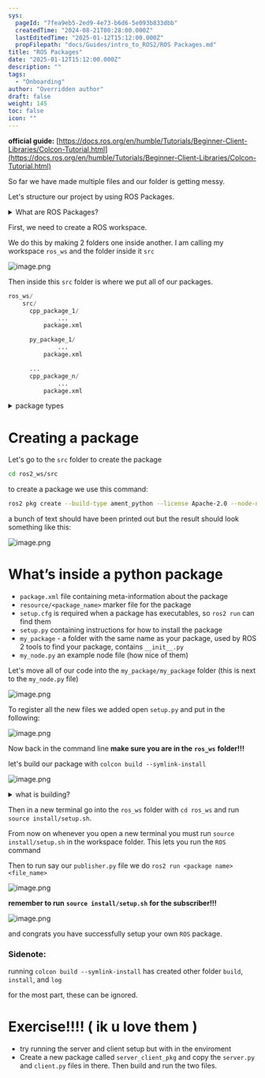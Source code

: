 ```yaml
---
sys:
  pageId: "7fea9eb5-2ed9-4e73-b6d6-5e093b833dbb"
  createdTime: "2024-08-21T00:28:00.000Z"
  lastEditedTime: "2025-01-12T15:12:00.000Z"
  propFilepath: "docs/Guides/intro_to_ROS2/ROS Packages.md"
title: "ROS Packages"
date: "2025-01-12T15:12:00.000Z"
description: ""
tags:
  - "Onboarding"
author: "Overridden author"
draft: false
weight: 145
toc: false
icon: ""
---
```


**official guide:** [https://docs.ros.org/en/humble/Tutorials/Beginner-Client-Libraries/Colcon-Tutorial.html](https://docs.ros.org/en/humble/Tutorials/Beginner-Client-Libraries/Colcon-Tutorial.html)

So far we have made multiple files and our folder is getting messy.

Let's structure our project by using ROS Packages.

<details>

<summary>What are ROS Packages?</summary>

ROS Packages are, as the name implies, packages of code that are highly sharable between ROS developers.

They consist of a folder, `package.xml` file, and source code

```python
      cpp_package_1/
		      ... imagine much code files here ..
          package.xml
```

</details>

First, we need to create a ROS workspace.

We do this by making 2 folders one inside another. I am calling my workspace `ros_ws` and the folder inside it `src`

![image.png](https://prod-files-secure.s3.us-west-2.amazonaws.com/d518164a-d88e-44d1-a4ee-3adb3bd8bce0/70706947-fd18-4537-a67b-e12946812d31/image.png?X-Amz-Algorithm=AWS4-HMAC-SHA256&X-Amz-Content-Sha256=UNSIGNED-PAYLOAD&X-Amz-Credential=ASIAZI2LB466RQ2BSAOA%2F20250524%2Fus-west-2%2Fs3%2Faws4_request&X-Amz-Date=20250524T190150Z&X-Amz-Expires=3600&X-Amz-Security-Token=IQoJb3JpZ2luX2VjEFIaCXVzLXdlc3QtMiJHMEUCIQCN5BAibIJi3bcHm1q6jHBcjyne1SPZphP2D6JCd7W2ywIgD8T3%2Btsl2GoduZBjsQ9RRzTTurRBtVPtJkah%2BDOAl4Eq%2FwMIGxAAGgw2Mzc0MjMxODM4MDUiDHJh0I92elkbCxOfwircA4qKpPEK1ZgJoV1aCqCKmmxMLG%2FtENuZAFn4zr6SRVwj7hmp6retW77NnIQ7enuIcFsvV6MCVnR1XhDBr%2FWzJj8vgkASixAt7XZZo5LElmvXUMeQ3Z%2Fup9VdYflnSqciOrHvRQ7NzJzz1LWnuOdN3FVF6Mz3YCfK%2BPagIqZADMnaWPJIesp1Z95CrhMMxioF%2FNisFjyYIOqvgYwimOD%2FXIgR5RovATcvQFaPepb9xx3hXaGJyw8IB6mEzbYLZO51pH7%2BIxJZU2y%2BKS4pgXzmVFeZOWXct6nLMhhiyWFWqGhJqwCSMo1p6fI7eS%2Fkn4DwcKuyiXUsOXypeOhLj5b3inAS2oC3nrBdAMW5aWoG4olB%2F3UugcGXozq5J%2B4G8JQ8CmmVhAduAQUXfTGSI6xyuLBvKS1JHUp2b3lYFeTajhwKf8ELBtQItavfpWy%2FZcPtLSm%2BVQ0R9Bh8F8WqNfNliBTZr8AFW3RjEgtGn7iA2sWDl1SzyqeQmWoNjoLfar6y1xsQYQvq5nBXB9k1HU5dip6bt7J6SoMwOi%2FI0xOG9NUgh9Z358m%2BcvxlXz4vPLKqpSEYCxeKsfV4h2ogZkF5oeYKvP5j4YGDwyXOLYML3fSKRslnCqN8B6vS1eBdMP6VyMEGOqUB8mcEVNH48UMGwHb3TkXAptLxAGlXwpsvDg2bXHOssSHKyMPVwsbit22I%2FZ%2Fw2ErhQF4OG%2BhyxXMIbAu96y9Z5jBfD7bjlrKXDjW8RoPKpOBXHR6cMH9ILpTqKTCUwiIt6f4deVxkrz1XQvfriBw1TayVrhSAVkUaoaZyjjmDk4OVU8NU%2Blg7hOxr%2FdNZpw6qvvyEMFwCBHEygD%2F0oWM7PfyH3Is1&X-Amz-Signature=fb23044a766926b304cab271da0861b061197b97474b86e93bc5dae72fa5b008&X-Amz-SignedHeaders=host&x-id=GetObject)

Then inside this `src` folder is where we put all of our packages.

```python
ros_ws/
    src/
      cpp_package_1/
		      ...
          package.xml

      py_package_1/
		      ...
          package.xml

      ...
      cpp_package_n/
		      ...
          package.xml

```

<details>

<summary>package types</summary>

packages can be either `C++` or python.

the intern file structure is different for each but for this guide we will stick to creating python packages

</details>

# Creating a package

Let's go to the `src` folder to create the package

```bash
cd ros2_ws/src
```

to create a package we use this command:

```bash
ros2 pkg create --build-type ament_python --license Apache-2.0 --node-name my_node my_package
```

a bunch of text should have been printed out but the result should look something like this:

![image.png](https://prod-files-secure.s3.us-west-2.amazonaws.com/d518164a-d88e-44d1-a4ee-3adb3bd8bce0/e6cf1e3f-8512-4a3e-b131-079f800bf3e8/image.png?X-Amz-Algorithm=AWS4-HMAC-SHA256&X-Amz-Content-Sha256=UNSIGNED-PAYLOAD&X-Amz-Credential=ASIAZI2LB466RQ2BSAOA%2F20250524%2Fus-west-2%2Fs3%2Faws4_request&X-Amz-Date=20250524T190150Z&X-Amz-Expires=3600&X-Amz-Security-Token=IQoJb3JpZ2luX2VjEFIaCXVzLXdlc3QtMiJHMEUCIQCN5BAibIJi3bcHm1q6jHBcjyne1SPZphP2D6JCd7W2ywIgD8T3%2Btsl2GoduZBjsQ9RRzTTurRBtVPtJkah%2BDOAl4Eq%2FwMIGxAAGgw2Mzc0MjMxODM4MDUiDHJh0I92elkbCxOfwircA4qKpPEK1ZgJoV1aCqCKmmxMLG%2FtENuZAFn4zr6SRVwj7hmp6retW77NnIQ7enuIcFsvV6MCVnR1XhDBr%2FWzJj8vgkASixAt7XZZo5LElmvXUMeQ3Z%2Fup9VdYflnSqciOrHvRQ7NzJzz1LWnuOdN3FVF6Mz3YCfK%2BPagIqZADMnaWPJIesp1Z95CrhMMxioF%2FNisFjyYIOqvgYwimOD%2FXIgR5RovATcvQFaPepb9xx3hXaGJyw8IB6mEzbYLZO51pH7%2BIxJZU2y%2BKS4pgXzmVFeZOWXct6nLMhhiyWFWqGhJqwCSMo1p6fI7eS%2Fkn4DwcKuyiXUsOXypeOhLj5b3inAS2oC3nrBdAMW5aWoG4olB%2F3UugcGXozq5J%2B4G8JQ8CmmVhAduAQUXfTGSI6xyuLBvKS1JHUp2b3lYFeTajhwKf8ELBtQItavfpWy%2FZcPtLSm%2BVQ0R9Bh8F8WqNfNliBTZr8AFW3RjEgtGn7iA2sWDl1SzyqeQmWoNjoLfar6y1xsQYQvq5nBXB9k1HU5dip6bt7J6SoMwOi%2FI0xOG9NUgh9Z358m%2BcvxlXz4vPLKqpSEYCxeKsfV4h2ogZkF5oeYKvP5j4YGDwyXOLYML3fSKRslnCqN8B6vS1eBdMP6VyMEGOqUB8mcEVNH48UMGwHb3TkXAptLxAGlXwpsvDg2bXHOssSHKyMPVwsbit22I%2FZ%2Fw2ErhQF4OG%2BhyxXMIbAu96y9Z5jBfD7bjlrKXDjW8RoPKpOBXHR6cMH9ILpTqKTCUwiIt6f4deVxkrz1XQvfriBw1TayVrhSAVkUaoaZyjjmDk4OVU8NU%2Blg7hOxr%2FdNZpw6qvvyEMFwCBHEygD%2F0oWM7PfyH3Is1&X-Amz-Signature=38ec6f388862dab0f26289c703d442d0d550b1b4d5985e04967ffda981ca673e&X-Amz-SignedHeaders=host&x-id=GetObject)

# What’s inside a python package

- `package.xml` file containing meta-information about the package
- `resource/<package_name>` marker file for the package
- `setup.cfg` is required when a package has executables, so `ros2 run` can find them
- `setup.py` containing instructions for how to install the package
- `my_package` - a folder with the same name as your package, used by ROS 2 tools to find your package, contains `__init__.py`
- `my_node.py` an example node file (how nice of them)

Let's move all of our code into the `my_package/my_package` folder (this is next to the `my_node.py` file)

![image.png](https://prod-files-secure.s3.us-west-2.amazonaws.com/d518164a-d88e-44d1-a4ee-3adb3bd8bce0/9ce58f11-0da9-4d3e-b86d-506a9685d378/image.png?X-Amz-Algorithm=AWS4-HMAC-SHA256&X-Amz-Content-Sha256=UNSIGNED-PAYLOAD&X-Amz-Credential=ASIAZI2LB466RQ2BSAOA%2F20250524%2Fus-west-2%2Fs3%2Faws4_request&X-Amz-Date=20250524T190150Z&X-Amz-Expires=3600&X-Amz-Security-Token=IQoJb3JpZ2luX2VjEFIaCXVzLXdlc3QtMiJHMEUCIQCN5BAibIJi3bcHm1q6jHBcjyne1SPZphP2D6JCd7W2ywIgD8T3%2Btsl2GoduZBjsQ9RRzTTurRBtVPtJkah%2BDOAl4Eq%2FwMIGxAAGgw2Mzc0MjMxODM4MDUiDHJh0I92elkbCxOfwircA4qKpPEK1ZgJoV1aCqCKmmxMLG%2FtENuZAFn4zr6SRVwj7hmp6retW77NnIQ7enuIcFsvV6MCVnR1XhDBr%2FWzJj8vgkASixAt7XZZo5LElmvXUMeQ3Z%2Fup9VdYflnSqciOrHvRQ7NzJzz1LWnuOdN3FVF6Mz3YCfK%2BPagIqZADMnaWPJIesp1Z95CrhMMxioF%2FNisFjyYIOqvgYwimOD%2FXIgR5RovATcvQFaPepb9xx3hXaGJyw8IB6mEzbYLZO51pH7%2BIxJZU2y%2BKS4pgXzmVFeZOWXct6nLMhhiyWFWqGhJqwCSMo1p6fI7eS%2Fkn4DwcKuyiXUsOXypeOhLj5b3inAS2oC3nrBdAMW5aWoG4olB%2F3UugcGXozq5J%2B4G8JQ8CmmVhAduAQUXfTGSI6xyuLBvKS1JHUp2b3lYFeTajhwKf8ELBtQItavfpWy%2FZcPtLSm%2BVQ0R9Bh8F8WqNfNliBTZr8AFW3RjEgtGn7iA2sWDl1SzyqeQmWoNjoLfar6y1xsQYQvq5nBXB9k1HU5dip6bt7J6SoMwOi%2FI0xOG9NUgh9Z358m%2BcvxlXz4vPLKqpSEYCxeKsfV4h2ogZkF5oeYKvP5j4YGDwyXOLYML3fSKRslnCqN8B6vS1eBdMP6VyMEGOqUB8mcEVNH48UMGwHb3TkXAptLxAGlXwpsvDg2bXHOssSHKyMPVwsbit22I%2FZ%2Fw2ErhQF4OG%2BhyxXMIbAu96y9Z5jBfD7bjlrKXDjW8RoPKpOBXHR6cMH9ILpTqKTCUwiIt6f4deVxkrz1XQvfriBw1TayVrhSAVkUaoaZyjjmDk4OVU8NU%2Blg7hOxr%2FdNZpw6qvvyEMFwCBHEygD%2F0oWM7PfyH3Is1&X-Amz-Signature=f9834dda474f8acc3416a878bd863fe8a7b8111c222dac4715d2b53536e9583f&X-Amz-SignedHeaders=host&x-id=GetObject)

To register all the new files we added open `setup.py` and put in the following:

![image.png](https://prod-files-secure.s3.us-west-2.amazonaws.com/d518164a-d88e-44d1-a4ee-3adb3bd8bce0/1cd7c262-4cae-4496-9d75-c178537d24a2/image.png?X-Amz-Algorithm=AWS4-HMAC-SHA256&X-Amz-Content-Sha256=UNSIGNED-PAYLOAD&X-Amz-Credential=ASIAZI2LB466RQ2BSAOA%2F20250524%2Fus-west-2%2Fs3%2Faws4_request&X-Amz-Date=20250524T190150Z&X-Amz-Expires=3600&X-Amz-Security-Token=IQoJb3JpZ2luX2VjEFIaCXVzLXdlc3QtMiJHMEUCIQCN5BAibIJi3bcHm1q6jHBcjyne1SPZphP2D6JCd7W2ywIgD8T3%2Btsl2GoduZBjsQ9RRzTTurRBtVPtJkah%2BDOAl4Eq%2FwMIGxAAGgw2Mzc0MjMxODM4MDUiDHJh0I92elkbCxOfwircA4qKpPEK1ZgJoV1aCqCKmmxMLG%2FtENuZAFn4zr6SRVwj7hmp6retW77NnIQ7enuIcFsvV6MCVnR1XhDBr%2FWzJj8vgkASixAt7XZZo5LElmvXUMeQ3Z%2Fup9VdYflnSqciOrHvRQ7NzJzz1LWnuOdN3FVF6Mz3YCfK%2BPagIqZADMnaWPJIesp1Z95CrhMMxioF%2FNisFjyYIOqvgYwimOD%2FXIgR5RovATcvQFaPepb9xx3hXaGJyw8IB6mEzbYLZO51pH7%2BIxJZU2y%2BKS4pgXzmVFeZOWXct6nLMhhiyWFWqGhJqwCSMo1p6fI7eS%2Fkn4DwcKuyiXUsOXypeOhLj5b3inAS2oC3nrBdAMW5aWoG4olB%2F3UugcGXozq5J%2B4G8JQ8CmmVhAduAQUXfTGSI6xyuLBvKS1JHUp2b3lYFeTajhwKf8ELBtQItavfpWy%2FZcPtLSm%2BVQ0R9Bh8F8WqNfNliBTZr8AFW3RjEgtGn7iA2sWDl1SzyqeQmWoNjoLfar6y1xsQYQvq5nBXB9k1HU5dip6bt7J6SoMwOi%2FI0xOG9NUgh9Z358m%2BcvxlXz4vPLKqpSEYCxeKsfV4h2ogZkF5oeYKvP5j4YGDwyXOLYML3fSKRslnCqN8B6vS1eBdMP6VyMEGOqUB8mcEVNH48UMGwHb3TkXAptLxAGlXwpsvDg2bXHOssSHKyMPVwsbit22I%2FZ%2Fw2ErhQF4OG%2BhyxXMIbAu96y9Z5jBfD7bjlrKXDjW8RoPKpOBXHR6cMH9ILpTqKTCUwiIt6f4deVxkrz1XQvfriBw1TayVrhSAVkUaoaZyjjmDk4OVU8NU%2Blg7hOxr%2FdNZpw6qvvyEMFwCBHEygD%2F0oWM7PfyH3Is1&X-Amz-Signature=31e7f9f65e434c7f2796a0873d7bb16d2973e8c7c5a85b97b5085a5a836781ae&X-Amz-SignedHeaders=host&x-id=GetObject)

Now back in the command line **make sure you are in the** **`ros_ws`** **folder!!!**

let's build our package with `colcon build --symlink-install`

![image.png](https://prod-files-secure.s3.us-west-2.amazonaws.com/d518164a-d88e-44d1-a4ee-3adb3bd8bce0/2f2a0d27-b173-48fd-b189-5f5c0ce65619/image.png?X-Amz-Algorithm=AWS4-HMAC-SHA256&X-Amz-Content-Sha256=UNSIGNED-PAYLOAD&X-Amz-Credential=ASIAZI2LB466RQ2BSAOA%2F20250524%2Fus-west-2%2Fs3%2Faws4_request&X-Amz-Date=20250524T190150Z&X-Amz-Expires=3600&X-Amz-Security-Token=IQoJb3JpZ2luX2VjEFIaCXVzLXdlc3QtMiJHMEUCIQCN5BAibIJi3bcHm1q6jHBcjyne1SPZphP2D6JCd7W2ywIgD8T3%2Btsl2GoduZBjsQ9RRzTTurRBtVPtJkah%2BDOAl4Eq%2FwMIGxAAGgw2Mzc0MjMxODM4MDUiDHJh0I92elkbCxOfwircA4qKpPEK1ZgJoV1aCqCKmmxMLG%2FtENuZAFn4zr6SRVwj7hmp6retW77NnIQ7enuIcFsvV6MCVnR1XhDBr%2FWzJj8vgkASixAt7XZZo5LElmvXUMeQ3Z%2Fup9VdYflnSqciOrHvRQ7NzJzz1LWnuOdN3FVF6Mz3YCfK%2BPagIqZADMnaWPJIesp1Z95CrhMMxioF%2FNisFjyYIOqvgYwimOD%2FXIgR5RovATcvQFaPepb9xx3hXaGJyw8IB6mEzbYLZO51pH7%2BIxJZU2y%2BKS4pgXzmVFeZOWXct6nLMhhiyWFWqGhJqwCSMo1p6fI7eS%2Fkn4DwcKuyiXUsOXypeOhLj5b3inAS2oC3nrBdAMW5aWoG4olB%2F3UugcGXozq5J%2B4G8JQ8CmmVhAduAQUXfTGSI6xyuLBvKS1JHUp2b3lYFeTajhwKf8ELBtQItavfpWy%2FZcPtLSm%2BVQ0R9Bh8F8WqNfNliBTZr8AFW3RjEgtGn7iA2sWDl1SzyqeQmWoNjoLfar6y1xsQYQvq5nBXB9k1HU5dip6bt7J6SoMwOi%2FI0xOG9NUgh9Z358m%2BcvxlXz4vPLKqpSEYCxeKsfV4h2ogZkF5oeYKvP5j4YGDwyXOLYML3fSKRslnCqN8B6vS1eBdMP6VyMEGOqUB8mcEVNH48UMGwHb3TkXAptLxAGlXwpsvDg2bXHOssSHKyMPVwsbit22I%2FZ%2Fw2ErhQF4OG%2BhyxXMIbAu96y9Z5jBfD7bjlrKXDjW8RoPKpOBXHR6cMH9ILpTqKTCUwiIt6f4deVxkrz1XQvfriBw1TayVrhSAVkUaoaZyjjmDk4OVU8NU%2Blg7hOxr%2FdNZpw6qvvyEMFwCBHEygD%2F0oWM7PfyH3Is1&X-Amz-Signature=f637118d47e7c21c20947ef490e436598d05c4debe625ed582846a9b322684e3&X-Amz-SignedHeaders=host&x-id=GetObject)

<details>

<summary>what is building?</summary>

if you are a CS major at Rose-Hulman you will learn the answer to this in CSSE132

but TLDR; is it combines all the code files into one program that can be run easily 

</details>

Then in a new terminal go into the `ros_ws` folder with `cd ros_ws` and run `source install/setup.sh`. 

From now on whenever you open a new terminal you must run `source install/setup.sh` in the workspace folder. This lets you run the `ROS` command

Then to run say our `publisher.py` file we do `ros2 run <package name> <file_name>`

![image.png](https://prod-files-secure.s3.us-west-2.amazonaws.com/d518164a-d88e-44d1-a4ee-3adb3bd8bce0/4f4b1219-3a44-4632-aa0a-ce3471699f59/image.png?X-Amz-Algorithm=AWS4-HMAC-SHA256&X-Amz-Content-Sha256=UNSIGNED-PAYLOAD&X-Amz-Credential=ASIAZI2LB466RQ2BSAOA%2F20250524%2Fus-west-2%2Fs3%2Faws4_request&X-Amz-Date=20250524T190150Z&X-Amz-Expires=3600&X-Amz-Security-Token=IQoJb3JpZ2luX2VjEFIaCXVzLXdlc3QtMiJHMEUCIQCN5BAibIJi3bcHm1q6jHBcjyne1SPZphP2D6JCd7W2ywIgD8T3%2Btsl2GoduZBjsQ9RRzTTurRBtVPtJkah%2BDOAl4Eq%2FwMIGxAAGgw2Mzc0MjMxODM4MDUiDHJh0I92elkbCxOfwircA4qKpPEK1ZgJoV1aCqCKmmxMLG%2FtENuZAFn4zr6SRVwj7hmp6retW77NnIQ7enuIcFsvV6MCVnR1XhDBr%2FWzJj8vgkASixAt7XZZo5LElmvXUMeQ3Z%2Fup9VdYflnSqciOrHvRQ7NzJzz1LWnuOdN3FVF6Mz3YCfK%2BPagIqZADMnaWPJIesp1Z95CrhMMxioF%2FNisFjyYIOqvgYwimOD%2FXIgR5RovATcvQFaPepb9xx3hXaGJyw8IB6mEzbYLZO51pH7%2BIxJZU2y%2BKS4pgXzmVFeZOWXct6nLMhhiyWFWqGhJqwCSMo1p6fI7eS%2Fkn4DwcKuyiXUsOXypeOhLj5b3inAS2oC3nrBdAMW5aWoG4olB%2F3UugcGXozq5J%2B4G8JQ8CmmVhAduAQUXfTGSI6xyuLBvKS1JHUp2b3lYFeTajhwKf8ELBtQItavfpWy%2FZcPtLSm%2BVQ0R9Bh8F8WqNfNliBTZr8AFW3RjEgtGn7iA2sWDl1SzyqeQmWoNjoLfar6y1xsQYQvq5nBXB9k1HU5dip6bt7J6SoMwOi%2FI0xOG9NUgh9Z358m%2BcvxlXz4vPLKqpSEYCxeKsfV4h2ogZkF5oeYKvP5j4YGDwyXOLYML3fSKRslnCqN8B6vS1eBdMP6VyMEGOqUB8mcEVNH48UMGwHb3TkXAptLxAGlXwpsvDg2bXHOssSHKyMPVwsbit22I%2FZ%2Fw2ErhQF4OG%2BhyxXMIbAu96y9Z5jBfD7bjlrKXDjW8RoPKpOBXHR6cMH9ILpTqKTCUwiIt6f4deVxkrz1XQvfriBw1TayVrhSAVkUaoaZyjjmDk4OVU8NU%2Blg7hOxr%2FdNZpw6qvvyEMFwCBHEygD%2F0oWM7PfyH3Is1&X-Amz-Signature=37799389d0f15ba7f7b189e3d94cbb034d011ccc443a0c6d8ee261c8994dcbe2&X-Amz-SignedHeaders=host&x-id=GetObject)

**remember to run** **`source install/setup.sh`** **for the subscriber!!!**

![image.png](https://prod-files-secure.s3.us-west-2.amazonaws.com/d518164a-d88e-44d1-a4ee-3adb3bd8bce0/02121119-dad4-49ec-8356-c956108b4243/image.png?X-Amz-Algorithm=AWS4-HMAC-SHA256&X-Amz-Content-Sha256=UNSIGNED-PAYLOAD&X-Amz-Credential=ASIAZI2LB466RQ2BSAOA%2F20250524%2Fus-west-2%2Fs3%2Faws4_request&X-Amz-Date=20250524T190150Z&X-Amz-Expires=3600&X-Amz-Security-Token=IQoJb3JpZ2luX2VjEFIaCXVzLXdlc3QtMiJHMEUCIQCN5BAibIJi3bcHm1q6jHBcjyne1SPZphP2D6JCd7W2ywIgD8T3%2Btsl2GoduZBjsQ9RRzTTurRBtVPtJkah%2BDOAl4Eq%2FwMIGxAAGgw2Mzc0MjMxODM4MDUiDHJh0I92elkbCxOfwircA4qKpPEK1ZgJoV1aCqCKmmxMLG%2FtENuZAFn4zr6SRVwj7hmp6retW77NnIQ7enuIcFsvV6MCVnR1XhDBr%2FWzJj8vgkASixAt7XZZo5LElmvXUMeQ3Z%2Fup9VdYflnSqciOrHvRQ7NzJzz1LWnuOdN3FVF6Mz3YCfK%2BPagIqZADMnaWPJIesp1Z95CrhMMxioF%2FNisFjyYIOqvgYwimOD%2FXIgR5RovATcvQFaPepb9xx3hXaGJyw8IB6mEzbYLZO51pH7%2BIxJZU2y%2BKS4pgXzmVFeZOWXct6nLMhhiyWFWqGhJqwCSMo1p6fI7eS%2Fkn4DwcKuyiXUsOXypeOhLj5b3inAS2oC3nrBdAMW5aWoG4olB%2F3UugcGXozq5J%2B4G8JQ8CmmVhAduAQUXfTGSI6xyuLBvKS1JHUp2b3lYFeTajhwKf8ELBtQItavfpWy%2FZcPtLSm%2BVQ0R9Bh8F8WqNfNliBTZr8AFW3RjEgtGn7iA2sWDl1SzyqeQmWoNjoLfar6y1xsQYQvq5nBXB9k1HU5dip6bt7J6SoMwOi%2FI0xOG9NUgh9Z358m%2BcvxlXz4vPLKqpSEYCxeKsfV4h2ogZkF5oeYKvP5j4YGDwyXOLYML3fSKRslnCqN8B6vS1eBdMP6VyMEGOqUB8mcEVNH48UMGwHb3TkXAptLxAGlXwpsvDg2bXHOssSHKyMPVwsbit22I%2FZ%2Fw2ErhQF4OG%2BhyxXMIbAu96y9Z5jBfD7bjlrKXDjW8RoPKpOBXHR6cMH9ILpTqKTCUwiIt6f4deVxkrz1XQvfriBw1TayVrhSAVkUaoaZyjjmDk4OVU8NU%2Blg7hOxr%2FdNZpw6qvvyEMFwCBHEygD%2F0oWM7PfyH3Is1&X-Amz-Signature=30ae9df807dccd7e8126d163cef64f7988db500541ef891c00be420beb7b84cd&X-Amz-SignedHeaders=host&x-id=GetObject)

and congrats you have successfully setup your own `ROS` package.

### Sidenote:

running `colcon build --symlink-install` has created other folder `build`, `install`, and `log`

for the most part, these can be ignored.

# Exercise!!!! ( ik u love them )

- try running the server and client setup but with in the enviroment
- Create a new package called `server_client_pkg` and copy the `server.py` and `client.py` files in there. Then build and run the two files.
